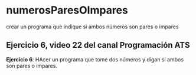 # numerosParesOImpares
crear un programa que indique si ambos números son pares o impares
## Ejercicio 6, video 22 del canal Programación ATS
**Ejercicio 6**: HAcer un programa que tome dos números y digan si ambos son pares o impares.
